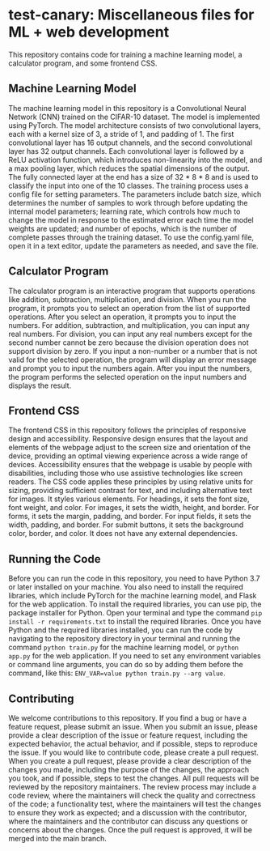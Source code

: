 # test-canary: Miscellaneous files for ML + web development
This repository contains code for training a machine learning model, a calculator program, and some frontend CSS.

## Machine Learning Model
The machine learning model in this repository is a Convolutional Neural Network (CNN) trained on the CIFAR-10 dataset. The model is implemented using PyTorch. The model architecture consists of two convolutional layers, each with a kernel size of 3, a stride of 1, and padding of 1. The first convolutional layer has 16 output channels, and the second convolutional layer has 32 output channels. Each convolutional layer is followed by a ReLU activation function, which introduces non-linearity into the model, and a max pooling layer, which reduces the spatial dimensions of the output. The fully connected layer at the end has a size of 32 * 8 * 8 and is used to classify the input into one of the 10 classes. The training process uses a config file for setting parameters. The parameters include batch size, which determines the number of samples to work through before updating the internal model parameters; learning rate, which controls how much to change the model in response to the estimated error each time the model weights are updated; and number of epochs, which is the number of complete passes through the training dataset. To use the config.yaml file, open it in a text editor, update the parameters as needed, and save the file.

## Calculator Program
The calculator program is an interactive program that supports operations like addition, subtraction, multiplication, and division. When you run the program, it prompts you to select an operation from the list of supported operations. After you select an operation, it prompts you to input the numbers. For addition, subtraction, and multiplication, you can input any real numbers. For division, you can input any real numbers except for the second number cannot be zero because the division operation does not support division by zero. If you input a non-number or a number that is not valid for the selected operation, the program will display an error message and prompt you to input the numbers again. After you input the numbers, the program performs the selected operation on the input numbers and displays the result.

## Frontend CSS
The frontend CSS in this repository follows the principles of responsive design and accessibility. Responsive design ensures that the layout and elements of the webpage adjust to the screen size and orientation of the device, providing an optimal viewing experience across a wide range of devices. Accessibility ensures that the webpage is usable by people with disabilities, including those who use assistive technologies like screen readers. The CSS code applies these principles by using relative units for sizing, providing sufficient contrast for text, and including alternative text for images. It styles various elements. For headings, it sets the font size, font weight, and color. For images, it sets the width, height, and border. For forms, it sets the margin, padding, and border. For input fields, it sets the width, padding, and border. For submit buttons, it sets the background color, border, and color. It does not have any external dependencies.

## Running the Code
Before you can run the code in this repository, you need to have Python 3.7 or later installed on your machine. You also need to install the required libraries, which include PyTorch for the machine learning model, and Flask for the web application. To install the required libraries, you can use pip, the package installer for Python. Open your terminal and type the command `pip install -r requirements.txt` to install the required libraries. Once you have Python and the required libraries installed, you can run the code by navigating to the repository directory in your terminal and running the command `python train.py` for the machine learning model, or `python app.py` for the web application. If you need to set any environment variables or command line arguments, you can do so by adding them before the command, like this: `ENV_VAR=value python train.py --arg value`.

## Contributing
We welcome contributions to this repository. If you find a bug or have a feature request, please submit an issue. When you submit an issue, please provide a clear description of the issue or feature request, including the expected behavior, the actual behavior, and if possible, steps to reproduce the issue. If you would like to contribute code, please create a pull request. When you create a pull request, please provide a clear description of the changes you made, including the purpose of the changes, the approach you took, and if possible, steps to test the changes. All pull requests will be reviewed by the repository maintainers. The review process may include a code review, where the maintainers will check the quality and correctness of the code; a functionality test, where the maintainers will test the changes to ensure they work as expected; and a discussion with the contributor, where the maintainers and the contributor can discuss any questions or concerns about the changes. Once the pull request is approved, it will be merged into the main branch.
